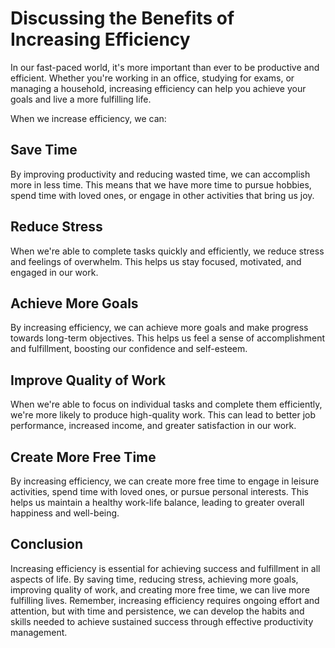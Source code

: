 Discussing the Benefits of Increasing Efficiency
==============================================================

In our fast-paced world, it's more important than ever to be productive and efficient. Whether you're working in an office, studying for exams, or managing a household, increasing efficiency can help you achieve your goals and live a more fulfilling life.

When we increase efficiency, we can:

Save Time
---------

By improving productivity and reducing wasted time, we can accomplish more in less time. This means that we have more time to pursue hobbies, spend time with loved ones, or engage in other activities that bring us joy.

Reduce Stress
-------------

When we're able to complete tasks quickly and efficiently, we reduce stress and feelings of overwhelm. This helps us stay focused, motivated, and engaged in our work.

Achieve More Goals
------------------

By increasing efficiency, we can achieve more goals and make progress towards long-term objectives. This helps us feel a sense of accomplishment and fulfillment, boosting our confidence and self-esteem.

Improve Quality of Work
-----------------------

When we're able to focus on individual tasks and complete them efficiently, we're more likely to produce high-quality work. This can lead to better job performance, increased income, and greater satisfaction in our work.

Create More Free Time
---------------------

By increasing efficiency, we can create more free time to engage in leisure activities, spend time with loved ones, or pursue personal interests. This helps us maintain a healthy work-life balance, leading to greater overall happiness and well-being.

Conclusion
----------

Increasing efficiency is essential for achieving success and fulfillment in all aspects of life. By saving time, reducing stress, achieving more goals, improving quality of work, and creating more free time, we can live more fulfilling lives. Remember, increasing efficiency requires ongoing effort and attention, but with time and persistence, we can develop the habits and skills needed to achieve sustained success through effective productivity management.

